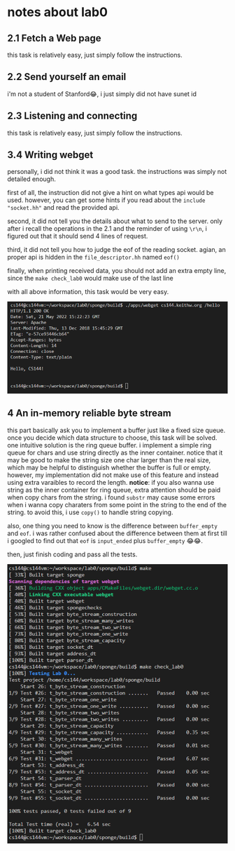 # notes about lab0

## 2.1 Fetch a Web page

this task is relatively easy, just simply follow the instructions.

## 2.2 Send yourself an email

i'm not a student of Stanford😂, i just simply did not have sunet id

## 2.3 Listening and connecting

this task is relatively easy, just simply follow the instructions.

## 3.4 Writing webget

personally, i did not think it was a good task. the instructions was simply not detailed enough. 

first of all, the instruction did not give a hint on what types api would be used. however, you can get some hints if you read about the `include "socket.hh"` and read the provided api.

second, it did not tell you the details about what to send to the server. only after i recall the operations in the 2.1 and the reminder of using `\r\n`, i figured out that it should send 4 lines of request.

third, it did not tell you how to judge the eof of the reading socket. agian, an proper api is hidden in the `file_descriptor.hh` named `eof()`

finally, when printing received data, you should not add an extra empty line, since the `make check_lab0` would make use of the last line

with all above information, this task would be very easy.

![result](../Assets/lab0/img/3_4.png)

## 4 An in-memory reliable byte stream

this part basically ask you to implement a buffer just like a fixed size queue.
once you decide which data structure to choose, this task will be solved.
one intuitive solution is the ring queue buffer. i implement a simple ring queue for chars and use string directly as the inner container. notice that it may be good to make the string size one char larger than the real size, which may be helpful to distinguish whether the buffer is full or empty. however, my implementation did not make use of this feature and instead using extra varaibles to record the length.
**notice**: if you also wanna use string as the inner container for ring queue, extra attention should be paid when copy chars from the string. i found `substr` may cause some errors when i wanna copy charaters from some point in the string to the end of the string. to avoid this, i use `copy()` to handle string copying.

also, one thing you need to know is the difference between `buffer_empty` and `eof`. i was rather confused about the difference between them at first till i googled to find out that `eof` is `input_ended` plus `buffer_empty` 😂😂.

then, just finish coding and pass all the tests.

![result](../Assets/lab0/img/4.png)